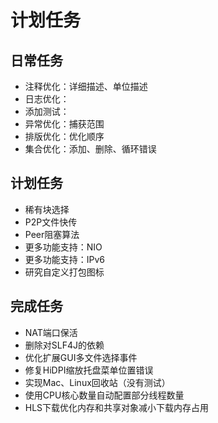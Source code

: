 # 计划任务

## 日常任务

* 注释优化：详细描述、单位描述
* 日志优化：
* 添加测试：
* 异常优化：捕获范围
* 排版优化：优化顺序
* 集合优化：添加、删除、循环错误

## 计划任务

* 稀有块选择
* P2P文件快传
* Peer阻塞算法
* 更多功能支持：NIO
* 更多功能支持：IPv6
* 研究自定义打包图标

## 完成任务

* NAT端口保活
* 删除对SLF4J的依赖
* 优化扩展GUI多文件选择事件
* 修复HiDPI缩放托盘菜单位置错误
* 实现Mac、Linux回收站（没有测试）
* 使用CPU核心数量自动配置部分线程数量
* HLS下载优化内存和共享对象减小下载内存占用
